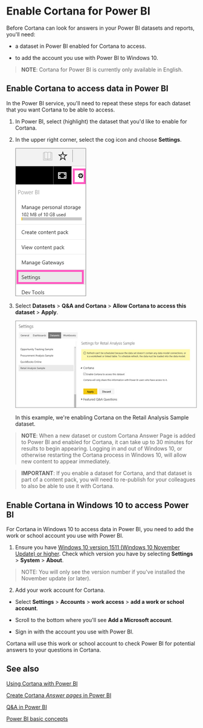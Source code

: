 ﻿<properties
   pageTitle="Enable Cortana for Power BI"
   description="Use Cortana with Power BI to get answers from your data. Activate Cortana for each Power BI dataset and then enable Cortana to access your datasets from mobile devices."
   services="powerbi"
   documentationCenter=""
   authors="mihart"  
   manager="mblythe"
   backup=""
   editor=""
   tags=""
   qualityFocus="no"
   qualityDate=""/>

<tags
   ms.service="powerbi"
   ms.devlang="NA"
   ms.topic="article"
   ms.tgt_pltfrm="NA"
   ms.workload="powerbi"
   ms.date="06/22/2016"
   ms.author="mihart"/>


# Enable Cortana for Power BI

Before Cortana can look for answers in your Power BI datasets and reports, you'll need:

  - a dataset in Power BI enabled for Cortana to access.

  - to add the account you use with Power BI to Windows 10.

  >**NOTE**: Cortana for Power BI is currently only available in English.

## Enable Cortana to access data in Power BI
In the Power BI service, you'll need to repeat these steps for each dataset that you want Cortana to be able to access.

1. In Power BI, select (highlight) the dataset that you'd like to enable for Cortana.

2. In the upper right corner, select the cog icon and choose **Settings**.

    ![](media/powerbi-service-cortana-enable/PBI_cortana_settings.png)

3. Select **Datasets** > **Q&A and Cortana** > **Allow Cortana to access this dataset** > **Apply**.

    ![](media/powerbi-service-cortana-enable/PBI_cortana-enable.jpg)

    In this example, we're enabling Cortana on the Retail Analysis Sample dataset.

  >**NOTE**: When a new dataset or custom Cortana Answer Page is added to Power BI and enabled for Cortana, it can take up to 30 minutes for results to begin appearing.  Logging in and out of Windows 10, or otherwise restarting the Cortana process in Windows 10, will allow new content to appear immediately.

  >**IMPORTANT**: If you enable a dataset for Cortana, and that dataset is part of a content pack, you will need to re-publish for your colleagues to also be able to use it with Cortana.


## Enable Cortana in Windows 10 to access Power BI
For Cortana in Windows 10 to access data in Power BI, you need to add the work or school account you use with Power BI.

1. Ensure you have [Windows 10 version 1511 (Windows 10 November Update) or higher](http://blogs.windows.com/windowsexperience/2015/11/12/first-major-update-for-windows-10-available-today/).  Check which version you have by selecting **Settings** > **System** > **About**.
>NOTE: You will only see the version number if you've installed the November update (or later).

2. Add your work account for Cortana.

  - Select **Settings** > **Accounts** > **work access** > **add a work or school account**.

  - Scroll to the bottom where you'll see **Add a Microsoft account**.

  - Sign in with the account you use with Power BI.

  Cortana will use this work or school account to check Power BI for potential answers to your questions in Cortana.


## See also
[Using Cortana with Power BI](powerbi-service-cortana-intro.md)

[Create Cortana *Answer pages* in Power BI](powerbi-service-cortana-desktop-entity-cards.md)

[Q&A in Power BI](powerbi-service-q-and-a.md)

[Power BI basic concepts](powerbi-service-basic-concepts.md)
